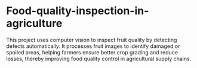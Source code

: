 # Food-quality-inspection-in-agriculture
This project uses computer vision to inspect fruit quality by detecting defects automatically. It processes fruit images to identify damaged or spoiled areas, helping farmers ensure better crop grading and reduce losses, thereby improving food quality control in agricultural supply chains.
